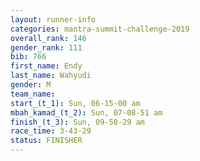 ```yaml
---
layout: runner-info 
categories: mantra-summit-challenge-2019 
overall_rank: 146
gender_rank: 111
bib: 766
first_name: Endy
last_name: Wahyudi
gender: M
team_name:
start_(t_1): Sun, 06-15-00 am
mbah_kamad_(t_2): Sun, 07-08-51 am
finish_(t_3): Sun, 09-58-29 am
race_time: 3-43-29
status: FINISHER
---
```

